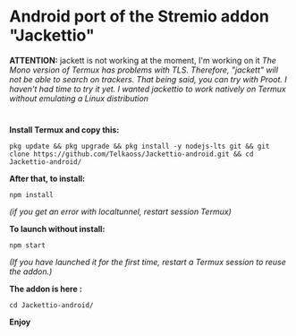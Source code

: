 # Android port of the Stremio addon "Jackettio"

**ATTENTION:** jackett is not working at the moment, I'm working on it
*The Mono version of Termux has problems with TLS. Therefore, "jackett" will not be able to search on trackers.
That being said, you can try with Proot. I haven't had time to try it yet. I wanted jackettio to work natively on Termux without emulating a Linux distribution*

#
**Install Termux and copy this:**
```
pkg update && pkg upgrade && pkg install -y nodejs-lts git && git clone https://github.com/Telkaoss/Jackettio-android.git && cd Jackettio-android/

```
**After that, to install:** 
```
npm install
```
*(if you get an error with localtunnel, restart session Termux)*

**To launch without install:**
```
npm start
```
*(If you have launched it for the first time, restart a Termux session to reuse the addon.)*

**The addon is here :**

```
cd Jackettio-android/
```
**Enjoy**

